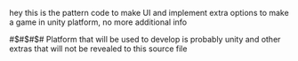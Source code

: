 hey this is the pattern code to make UI and implement extra options to make a game in unity platform, no more additional info

#$#$#$#
Platform that will be used to develop is probably unity and other extras that will not be revealed to this source file
